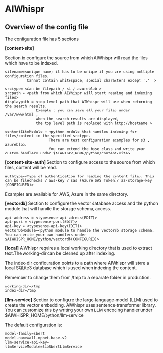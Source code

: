 
# AIWhispr

## Overview of the config file

The configuration file has 5 sections

**[content-site]**

Section to configure the source from which AIWhispr will read the files which have to be indexed. 
```
sitename=<unique name; it has to be unique if you are using multiple configuration files. 
          Cannot contain whitespace, special characters except '.'  >

srctype= <Can be filepath / s3 / azureblob >
srcpath = <path from which AIWhispr will start reading and indexing files>
displaypath = <top level path that AIWhispr will use when returning the search results. 
              Example : you can save all your files under /var/www/html , 
              when the search results are displayed, 
              the top level path is replaced with http://hostname >

contentSiteModule = <python module that handles indexing for files/content in the specified srctype.
                    There are test configuration examples for s3 , azureblob. 
                    You can extend the base class and write your custom handlers under $AIWHISPR_HOME/python/content-site>
```

**[content-site-auth]**
Section to configure access to the source from which files, content will be read.

```
authtype=<Type of authentication for reading the content files. This can be filechecks / aws-key / sas (Azure SAS Token)/ az-storage-key (CONFIGURED)>
```

Examples are available for AWS, Azure in the same directory.

**[vectordb]**
Section to configure the vector database access and the python module that will handle the storage schema, access.

```
api-address = <typesense-api-adress(EDIT)>
api-port = <typesense-port(EDIT)>
api-key = <typesense-api-key(EDIT)>
vectorDbModule=<python module to handle the vectordb storage schema. You can write your own handlers under $AIWHISPR_HOME/python/vectordb(CONFIGURED)>
```

**[local]**
AIWhispr requires a local working directory that is used to extract text.The working-dir can be cleaned up after indexing.

The index-dir configuration points to a path where AIWhispr will store a local SQLite3 database which is used when indexing the content. 

Remember to change them from /tmp to a separate folder in production.

```
working-dir=/tmp
index-dir=/tmp
```

**[llm-service]**
Section to configure the large-language-model (LLM) used to create the vector embedding. AIWhispr uses sentence-transformer library.
You can customize this by writing your own LLM encoding handler under $AIWHISPR_HOME/python/llm-service

The default configuration is:

```
model-family=sbert
model-name=all-mpnet-base-v2
llm-service-api-key=
llmServiceModule=libSbertLlmService
```
